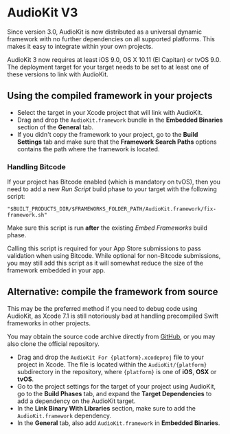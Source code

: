 # AudioKit V3

Since version 3.0, AudioKit is now distributed as a universal dynamic framework with no further dependencies on all supported platforms. This makes it easy to integrate within your own projects.

AudioKit 3 now requires at least iOS 9.0, OS X 10.11 (El Capitan) or tvOS 9.0. The deployment target for your target needs to be set to at least one of these versions to link with AudioKit. 

## Using the compiled framework in your projects

* Select the target in your Xcode project that will link with AudioKit.
* Drag and drop the `AudioKit.framework` bundle in the **Embedded Binaries** section of the **General** tab.
* If you didn't copy the framework to your project, go to the **Build Settings** tab and make sure that the **Framework Search Paths** options contains the path where the framework is located.

### Handling Bitcode

If your project has Bitcode enabled (which is mandatory on tvOS), then you need to add a new *Run Script* build phase to your target with the following script:

`"$BUILT_PRODUCTS_DIR/$FRAMEWORKS_FOLDER_PATH/AudioKit.framework/fix-framework.sh"`

Make sure this script is run **after** the existing *Embed Frameworks* build phase.

Calling this script is required for your App Store submissions to pass validation when using Bitcode. While optional for non-Bitcode submissions, you may still add this script as it will somewhat reduce the size of the framework embedded in your app.


## Alternative: compile the framework from source

This may be the preferred method if you need to debug code using AudioKit, as Xcode 7.1 is still notoriously bad at handling precompiled Swift frameworks in other projects.

You may obtain the source code archive directly from [GitHub](http://github.com/AudioKit/AudioKit), or you may also clone the official repository.

* Drag and drop the `AudioKit For {platform}.xcodeproj` file to your project in Xcode. The file is located within the `AudioKit/{platform}` subdirectory in the repository, where `{platform}` is one of **iOS**, **OSX** or **tvOS**.
* Go to the project settings for the target of your project using AudioKit, go to the **Build Phases** tab, and expand the **Target Dependencies** to add a dependency on the AudioKit target.
* In the **Link Binary With Libraries** section, make sure to add the `AudioKit.framework` dependency.
* In the **General** tab, also add `AudioKit.framework` in **Embedded Binaries**.

